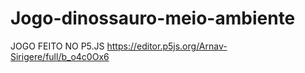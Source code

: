 # Jogo-dinossauro-meio-ambiente
JOGO FEITO NO P5.JS
https://editor.p5js.org/Arnav-Sirigere/full/b_o4c0Ox6
